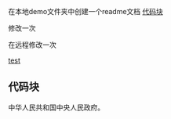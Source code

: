 在本地demo文件夹中创建一个readme文档
[代码块](Readme.md#代码块)


修改一次

在远程修改一次

[test](test.c)










































## 代码块  
中华人民共和国中央人民政府。

